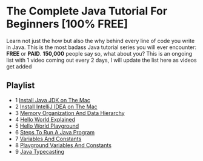 # The Complete Java Tutorial For Beginners [100% FREE]

Learn not just the how but also the why behind every line of code you write in Java. This is the most badass Java tutorial series you will ever encounter: <b>FREE</b> or <b>PAID</b>. <b>150,000</b> people say so, what about you? This is an ongoing list with 1 video coming out every 2 days, I will update the list here as videos get added

## Playlist

* 1 [Install Java JDK on The Mac](https://www.youtube.com/watch?v=8ORAAMr-_-0&t=0s&list=PLonJJ3BVjZW4QfXVLHe6ewOxLne_XFGWB&index=2)
* 2 [Install IntelliJ IDEA on The Mac](https://www.youtube.com/watch?v=O0JfSEqBqNc&t=0s&index=3&list=PLonJJ3BVjZW4QfXVLHe6ewOxLne_XFGWB)
* 3 [Memory Organization And Data Hierarchy](https://www.youtube.com/watch?v=cFetYDDlJPo&t=0s&index=4&list=PLonJJ3BVjZW4QfXVLHe6ewOxLne_XFGWB)
* 4 [Hello World Explained](https://www.youtube.com/watch?v=msKV9FE2u-I&t=0s&index=5&list=PLonJJ3BVjZW4QfXVLHe6ewOxLne_XFGWB)
* 5 [Hello World Playground](https://www.youtube.com/watch?v=WjO7yqvri4I&t=0s&index=6&list=PLonJJ3BVjZW4QfXVLHe6ewOxLne_XFGWB)
* 6 [Steps To Run A Java Program](https://www.youtube.com/watch?v=x6LgrCAaKcY&t=0s&index=7&list=PLonJJ3BVjZW4QfXVLHe6ewOxLne_XFGWB)
* 7 [Variables And Constants](https://www.youtube.com/watch?v=5pfPLtJ1ZD0&t=0s&index=8&list=PLonJJ3BVjZW4QfXVLHe6ewOxLne_XFGWB)
* 8 [Playground Variables And Constants](https://www.youtube.com/watch?v=3jkSkiSPKrg&t=0s&index=9&list=PLonJJ3BVjZW4QfXVLHe6ewOxLne_XFGWB)
* 9 [Java Typecasting](https://www.youtube.com/watch?v=Ai80ZjRl00o&t=0s&index=10&list=PLonJJ3BVjZW4QfXVLHe6ewOxLne_XFGWB)
